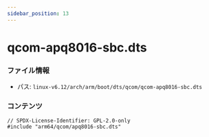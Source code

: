 ```yaml
---
sidebar_position: 13
---
```

# qcom-apq8016-sbc.dts

### ファイル情報

- パス: `linux-v6.12/arch/arm/boot/dts/qcom/qcom-apq8016-sbc.dts`

### コンテンツ

```dts
// SPDX-License-Identifier: GPL-2.0-only
#include "arm64/qcom/apq8016-sbc.dts"

```
